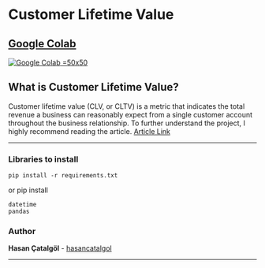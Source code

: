 # Customer Lifetime Value

[Google Colab]()
-------

[![Google Colab](https://upload.wikimedia.org/wikipedia/commons/d/d0/Google_Colaboratory_SVG_Logo.svg) =50x50](https://colab.research.google.com/github/hasancatalgol/customer_lifelong_value/blob/main/customer_lifetime_value_last.ipynb)

## What is Customer Lifetime Value?

Customer lifetime value (CLV, or CLTV) is a metric that indicates the total revenue a business can reasonably expect from a single customer account throughout the business relationship. To further understand the project, I highly recommend reading the article.
[Article Link](https://blog.hubspot.com/service/how-to-calculate-customer-lifetime-value)

---

### Libraries to install 

```
pip install -r requirements.txt
```

or pip install 
```
datetime
pandas
```

### Author

**Hasan Çatalgöl** -  [hasancatalgol](https://github.com/hasancatalgol)

---


